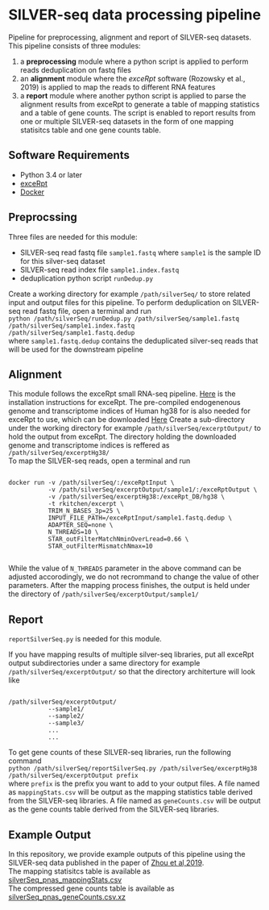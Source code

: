 # SILVER-seq data processing pipeline
Pipeline for preprocessing, alignment and report of SILVER-seq datasets.
This pipeline consists of three modules: 
1. a **preprocessing** module where a python script is applied to perform reads deduplication on fastq files 
2. an **alignment** module where the *exceRpt* software (Rozowsky et al., 2019) is applied to map the reads to different RNA features 
3. a **report** module where another python script is applied to parse the alignment results from exceRpt to generate a table of mapping statistics and a table of gene counts. The script is enabled to report results from one or multiple SILVER-seq datasets in the form of one mapping statisitcs table and one gene counts table. 
## Software Requirements
- Python 3.4 or later
- [exceRpt](http://github.gersteinlab.org/exceRpt/)
- [Docker](https://docs.docker.com/install/)

## Preprocssing
Three files are needed for this module: 
- SILVER-seq read fastq file `sample1.fastq` where `sample1` is the sample ID for this silver-seq dataset
- SILVER-seq read index file `sample1.index.fastq`
- deduplication python script `runDedup.py`

Create a working directory for example `/path/silverSeq/` to store related input and output files for this pipeline.
To perform deduplication on SILVER-seq read fastq file, open a terminal and run <br />
`python /path/silverSeq/runDedup.py /path/silverSeq/sample1.fastq /path/silverSeq/sample1.index.fastq /path/silverSeq/sample1.fastq.dedup` <br />
where `sample1.fastq.dedup` contains the deduplicated silver-seq reads that will be used for the downstream pipeline

## Alignment
This module follows the exceRpt small RNA-seq pipeline. [Here](http://github.gersteinlab.org/exceRpt/) is the installation instructions for exceRpt. The pre-compiled endogenenous genome and transcriptome indices of Human hg38 for is also needed for exceRpt to use, which can be downloaded [Here](http://org.gersteinlab.excerpt.s3-website-us-east-1.amazonaws.com/exceRptDB_v4_hg38_lowmem.tgz)
Create a sub-directory under the working directory for example `/path/silverSeq/excerptOutput/` to hold the output from exceRpt. The directory holding the downloaded genome and transcriptome indices is reffered as `/path/silverSeq/excerptHg38/`   
To map the SILVER-seq reads, open a terminal and run <br />
<pre><code>
docker run -v /path/silverSeq/:/exceRptInput \
           -v /path/silverSeq/excerptOutput/sample1/:/exceRptOutput \
           -v /path/silverSeq/excerptHg38:/exceRpt_DB/hg38 \
           -t rkitchen/excerpt \
           TRIM_N_BASES_3p=25 \
           INPUT_FILE_PATH=/exceRptInput/sample1.fastq.dedup \
           ADAPTER_SEQ=none \
           N_THREADS=10 \
           STAR_outFilterMatchNminOverLread=0.66 \
           STAR_outFilterMismatchNmax=10
           
</code></pre>
While the value of `N_THREADS` parameter in the above command can be adjusted accorodingly, we do not recrommand to change the value of other parameters. After the mapping process finishes, the output is held under the directory of `/path/silverSeq/excerptOutput/sample1/`

## Report
`reportSilverSeq.py` is needed for this module.

If you have mapping results of multiple silver-seq libraries, put all exceRpt output subdirectories under a same directory for example `/path/silverSeq/excerptOutput/` so that the directory architerture will look like
<pre><code>
/path/silverSeq/excerptOutput/
           --sample1/
           --sample2/
           --sample3/
           ...
           ...
</code></pre>
To get gene counts of these SILVER-seq libraries, run the following command <br />
`python /path/silverSeq/reportSilverSeq.py /path/silverSeq/excerptHg38 /path/silverSeq/excerptOutput prefix` <br /> where `prefix` is the prefix you want to add to your output files.
A file named as `mappingStats.csv` will be output as the mapping statistics table derived from the SILVER-seq libraries. A file named as `geneCounts.csv` will be output as the gene counts table derived from the SILVER-seq libraries. <br />
## Example Output
In this repository, we provide example outputs of this pipeline using the SILVER-seq data published in the paper of [Zhou et al,2019](https://www.pnas.org/content/116/38/19200).<br />
The mapping statisitcs table is available as [silverSeq_pnas_mappingStats.csv](https://github.com/Zhong-Lab-UCSD/MapSilverSeqDataWithExceRpt/blob/master/silverSeq_pnas_mappingStats.csv) <br />
The compressed gene counts table is available as [silverSeq_pnas_geneCounts.csv.xz](https://github.com/Zhong-Lab-UCSD/MapSilverSeqDataWithExceRpt/blob/master/silverSeq_pnas_geneCounts.csv.xz)


